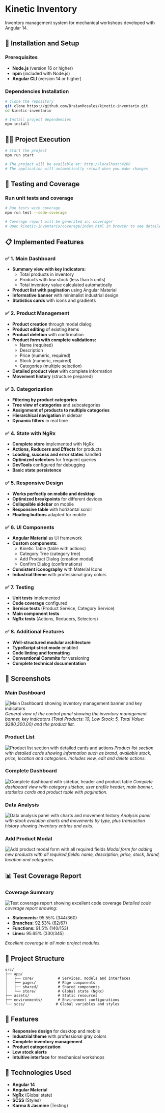 # Kinetic Inventory

Inventory management system for mechanical workshops developed with Angular 14.

## 🚀 Installation and Setup

### Prerequisites

- **Node.js** (version 16 or higher)
- **npm** (included with Node.js)
- **Angular CLI** (version 14 or higher)

### Dependencies Installation

```bash
# Clone the repository
git clone https://github.com/BraianRosales/kinetic-inventario.git
cd kinetic-inventario

# Install project dependencies
npm install
```

## 🏃‍♂️ Project Execution

```bash
# Start the project
npm run start

# The project will be available at: http://localhost:4200
# The application will automatically reload when you make changes
```

## 🧪 Testing and Coverage

### Run unit tests and coverage

```bash
# Run tests with coverage
npm run test --code-coverage

# Coverage report will be generated in: coverage/
# Open kinetic-inventario/coverage/index.html in browser to see detailed report
```

## 📋 Implemented Features

### ✅ **1. Main Dashboard**
- **Summary view with key indicators:**
  - Total products in inventory
  - Products with low stock (less than 5 units)
  - Total inventory value calculated automatically
- **Product list with pagination** using Angular Material
- **Informative banner** with minimalist industrial design
- **Statistics cards** with icons and gradients

### ✅ **2. Product Management**
- **Product creation** through modal dialog
- **Product editing** of existing items
- **Product deletion** with confirmation
- **Product form with complete validations:**
  - Name (required)
  - Description
  - Price (numeric, required)
  - Stock (numeric, required)
  - Categories (multiple selection)
- **Detailed product view** with complete information
- **Movement history** (structure prepared)

### ✅ **3. Categorization**
- **Filtering by product categories**
- **Tree view of categories** and subcategories
- **Assignment of products to multiple categories**
- **Hierarchical navigation** in sidebar
- **Dynamic filters** in real time

### ✅ **4. State with NgRx**
- **Complete store** implemented with NgRx
- **Actions, Reducers and Effects** for products
- **Loading, success and error states** handled
- **Optimized selectors** for frequent queries
- **DevTools** configured for debugging
- **Basic state persistence**

### ✅ **5. Responsive Design**
- **Works perfectly on mobile and desktop**
- **Optimized breakpoints** for different devices
- **Collapsible sidebar** on mobile
- **Responsive table** with horizontal scroll
- **Floating buttons** adapted for mobile

### ✅ **6. UI Components**
- **Angular Material** as UI framework
- **Custom components:**
  - Kinetic Table (table with actions)
  - Category Tree (category tree)
  - Add Product Dialog (creation modal)
  - Confirm Dialog (confirmations)
- **Consistent iconography** with Material Icons
- **Industrial theme** with professional gray colors

### ✅ **7. Testing**
- **Unit tests** implemented
- **Code coverage** configured
- **Service tests** (Product Service, Category Service)
- **Main component tests**
- **NgRx tests** (Actions, Reducers, Selectors)

### ✅ **8. Additional Features**
- **Well-structured modular architecture**
- **TypeScript strict mode** enabled
- **Code linting and formatting**
- **Conventional Commits** for versioning
- **Complete technical documentation**

## 📸 Screenshots

### Main Dashboard
![Main Dashboard showing inventory management banner and key indicators](/assets/dashboard-main.png)
*General view of the control panel showing the inventory management banner, key indicators (Total Products: 10, Low Stock: 5, Total Value: $280,300.00) and the product list.*

### Product List
![Product list section with detailed cards and actions](/assets/product-list.png)
*Product list section with detailed cards showing information such as brand, available stock, price, location and categories. Includes view, edit and delete actions.*

### Complete Dashboard
![Complete dashboard with sidebar, header and product table](/assets/dashboard-complete.png)
*Complete dashboard view with category sidebar, user profile header, main banner, statistics cards and product table with pagination.*

### Data Analysis
![Data analysis panel with charts and movement history](/assets/data-analysis.png)
*Analysis panel with stock evolution charts and movements by type, plus transaction history showing inventory entries and exits.*

### Add Product Modal
![Add product modal form with all required fields](/assets/add-product-modal.png)
*Modal form for adding new products with all required fields: name, description, price, stock, brand, location and categories.*

## 📊 Test Coverage Report

### Coverage Summary
![Test coverage report showing excellent code coverage](/assets/test-coverage.png)
*Detailed code coverage report showing:*
- **Statements:** 95.55% (344/360)
- **Branches:** 92.53% (62/67)
- **Functions:** 91.5% (140/153)
- **Lines:** 95.65% (330/345)

*Excellent coverage in all main project modules.*

## 📁 Project Structure

```
src/
├── app/
│   ├── core/           # Services, models and interfaces
│   ├── pages/          # Page components
│   ├── shared/         # Shared components
│   └── store/          # Global state (NgRx)
├── assets/             # Static resources
├── environments/       # Environment configurations
└── scss/              # Global variables and styles
```

## 🎨 Features

- **Responsive design** for desktop and mobile
- **Industrial theme** with professional gray colors
- **Complete inventory management**
- **Product categorization**
- **Low stock alerts**
- **Intuitive interface** for mechanical workshops

## 🔧 Technologies Used

- **Angular 14**
- **Angular Material**
- **NgRx** (Global state)
- **SCSS** (Styles)
- **Karma & Jasmine** (Testing)
